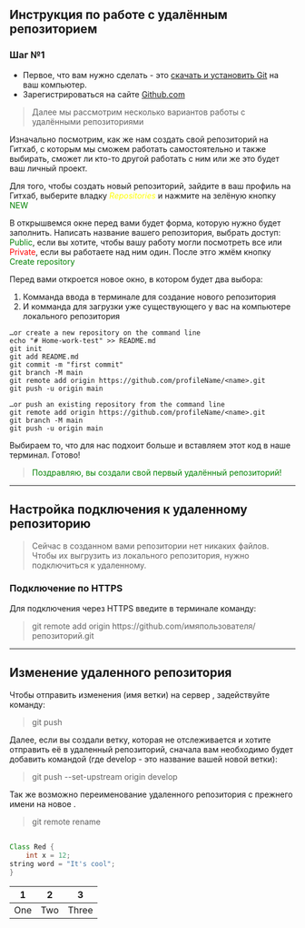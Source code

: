 ## Инструкция по работе с удалённым репозиторием

### Шаг №1

* Первое, что вам нужно сделать - это [скачать и установить Git](https://git-scm.com/downloads) на ваш компьютер.
* Зарегистрироваться на сайте [Github.com](https://github.com/)

> Далее мы рассмотрим несколько вариантов работы с удалёнными репозиториями

Изначально посмотрим, как же нам создать свой репозиторий на Гитхаб, с которым мы сможем работать самостоятельно и также выбирать, сможет ли кто-то другой работать с ним или же это будет ваш личный проект.

Для того, чтобы создать новый репозиторий, зайдите в ваш профиль на Гитхаб, выберите владку <span style ='color: yellow;'>*Repositories*</span> и нажмите на зелёную кнопку <span style='color:green;'>NEW</span>

В открышвемся окне перед вами будет форма, которую нужно будет заполнить. Написать название вашего репозитория, выбрать доступ: <span style =color:green;>Public</span>, если вы хотите, чтобы вашу работу могли посмотреть все или <span style = color:red>Private</span>, если вы работаете над ним один. После этго жмём кнопку <span style = color:green>Create repository </span>

Перед вами откроется новое окно, в котором будет два выбора:
1. Комманда ввода в терминале для создание нового репозитория
2. И комманда для загрузки уже существующего у вас на компьютере локального репозитория

````
…or create a new repository on the command line
echo "# Home-work-test" >> README.md
git init
git add README.md
git commit -m "first commit"
git branch -M main
git remote add origin https://github.com/profileName/<name>.git
git push -u origin main
````
````
…or push an existing repository from the command line
git remote add origin https://github.com/profileName/<name>.git
git branch -M main
git push -u origin main
````
Выбираем то, что для нас подхоит больше и вставляем этот код в наше терминал. Готово!

 > <span style=color:green;>Поздравляю, вы создали свой первый удалённый репозиторий!

___
## Настройка подключения к удаленному репозиторию

> Сейчас в созданном вами репозитории нет никаких файлов. Чтобы их выгрузить из локального репозитория, нужно подключиться к удаленному.

### Подключение по HTTPS

Для подключения через HTTPS введите в терминале команду: 

> git remote add origin httрs://github.com/имяпользователя/репозиторий.git

___
## Изменение удаленного репозитория

Чтобы отправить изменения (имя ветки) <branch-name> на сервер <remote-name>, задействуйте команду:

>git push <remote-name> <branch-name>

Далее, если вы создали ветку, которая не отслеживается и хотите отправить её в удаленный репозиторий, сначала вам необходимо будет добавить командой (где develop - это название вашей новой ветки):

>git push --set-upstream origin develop

Так же возможно переименование удаленного репозитория с прежнего имени <old-name> на новое <new-name>.

>git remote rename <old-name> <new-name>

## 


````java
Class Red {
    int x = 12;
string word = "It's cool";
}
````
| 1 | 2 |    3    |
|---|---|:-------:|
|One|Two|  Three  |